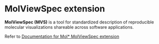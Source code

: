 # MolViewSpec extension

**MolViewSpec (MVS)** is a tool for standardized description of reproducible molecular visualizations shareable across software applications.

Refer to [Documentation for Mol* MolViewSpec extension](https://github.com/molstar/molstar/blob/master/docs/extensions/mvs/README.md)
